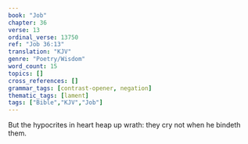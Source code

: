 ```yaml
---
book: "Job"
chapter: 36
verse: 13
ordinal_verse: 13750
ref: "Job 36:13"
translation: "KJV"
genre: "Poetry/Wisdom"
word_count: 15
topics: []
cross_references: []
grammar_tags: [contrast-opener, negation]
thematic_tags: [lament]
tags: ["Bible","KJV","Job"]
---
```

But the hypocrites in heart heap up wrath: they cry not when he bindeth them.
